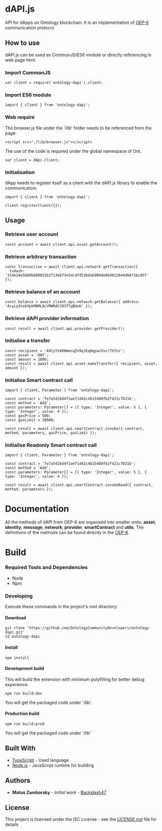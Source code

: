 # dAPI.js

API for dApps on Ontology blockchain. It is an implementation of [OEP-6](https://github.com/backslash47/OEPs/blob/oep-dapp-api/OEP-6/OEP-6.mediawiki) communication protocol.



## How to use 
dAPI.js can be used as CommonJS/ES6 module or directly referencing in web page html.

### Import CommonJS
```
var client = require('ontology-dapi').client;
```

### Import ES6 module
```
import { client } from 'ontology-dapi';
```

### Web require
The browser.js file under the '/lib' folder needs to be referenced from the page:
```
<script src="./lib/browser.js"></script>
```

The use of the code is required under the global namespace of Ont.
```
var client = dApi.client;
```

### Initialisation
dApp needs to register itself as a client with the dAPI.js library to enable the communication.

```
import { client } from 'ontology-dapi';

client.registerClient({});
```

## Usage

### Retrieve user account
```
const account = await client.api.asset.getAccount();
```

### Retrieve arbitrary transaction
```
const transaction = await client.api.network.getTransaction({
  txHash: '314e24e5bb0bd88852b2f13e673e5dcdfd53bdab909de8b9812644d6871bc05f'
});
```

### Retrieve balance of an account
```
const balance = await client.api.network.getBalance({ address: 'AcyLq3tokVpkMBMLALVMWRdVJ83TTgBUwU' });
```

### Retrieve dAPI provider information
```
const result = await client.api.provider.getProvider();
```

### Initialise a transfer
```
const recipient = 'AXCyYV4DNmmsqZn9qJEqHqpacVxcr7X7ns';
const asset = 'ONT';
const amount = 1000;
const result = await client.api.asset.makeTransfer({ recipient, asset, amount });
```

### Initialise Smart contract call
```
import { client, Parameter } from 'ontology-dapi';

const contract = 'fe7a542bd4f1ae71d42c4b15480fb2f421c7631b';
const method = 'Add';
const parameters: Parameter[] = [{ type: 'Integer', value: 5 }, { type: 'Integer', value: 4 }];
const gasPrice = 500;
const gasLimit = 30000;
    
const result = await client.api.smartContract.invoke({ contract, method, parameters, gasPrice, gasLimit });
```

### Initialise Readonly Smart contract call
```
import { client, Parameter } from 'ontology-dapi';

const contract = 'fe7a542bd4f1ae71d42c4b15480fb2f421c7631b';
const method = 'Add';
const parameters: Parameter[] = [{ type: 'Integer', value: 5 }, { type: 'Integer', value: 4 }];
    
const result = await client.api.smartContract.invokeRead({ contract, method, parameters });
```


# Documentation

All the methods of dAPI from OEP-6 are organised into smaller units: **asset**, **identity**, **message**, **network**, **provider**, **smartContract** and **utils**.
The definitions of the methods can be found directly in the [OEP-6](https://github.com/backslash47/OEPs/blob/oep-dapp-api/OEP-6/OEP-6.mediawiki).

# Build

### Required Tools and Dependencies

* Node
* Npm

### Developing

Execute these commands in the project's root directory:

#### Download
```
git clone 'https://github.com/OntologyCommunityDevelopers/ontology-dapi.git'
cd ontology-dapi
```

#### Install

```
npm install
```

#### Development build
This will build the extension with minimum polyfilling for better debug experience.

````
npm run build:dev
````

You will get the packaged code under '/lib'.

#### Production build 

````
npm run build:prod
````

You will get the packaged code under '/lib'

## Built With

* [TypeScript](https://www.typescriptlang.org/) - Used language
* [Node.js](https://nodejs.org) - JavaScript runtime for building

## Authors

* **Matus Zamborsky** - *Initial work* - [Backslash47](https://github.com/backslash47)

## License

This project is licensed under the ISC License - see the [LICENSE.md](LICENSE.md) file for details
